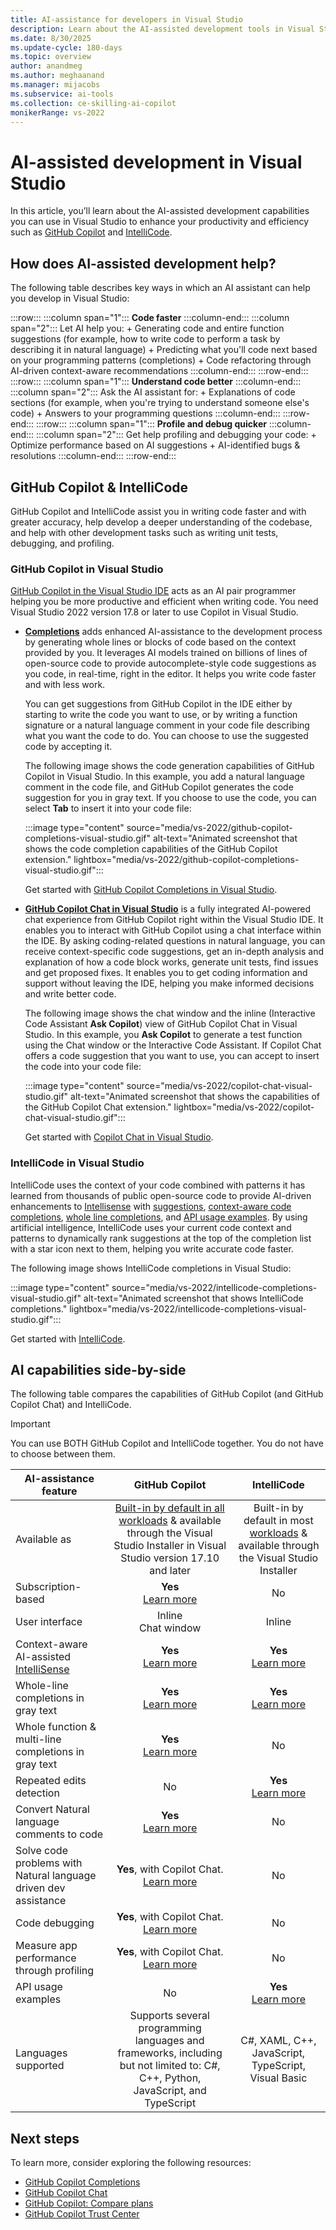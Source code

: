 ```yaml
---
title: AI-assistance for developers in Visual Studio
description: Learn about the AI-assisted development tools in Visual Studio, such as GitHub Copilot Completions and Chat, and IntelliCode, and how they can help you write code more efficiently.
ms.date: 8/30/2025
ms.update-cycle: 180-days
ms.topic: overview 
author: anandmeg
ms.author: meghaanand
ms.manager: mijacobs
ms.subservice: ai-tools
ms.collection: ce-skilling-ai-copilot
monikerRange: vs-2022
---
```

# AI-assisted development in Visual Studio

In this article, you’ll learn about the AI-assisted development capabilities you can use in Visual Studio to enhance your productivity and efficiency such as [GitHub Copilot](visual-studio-github-copilot-install-and-states.md) and [IntelliCode](/visualstudio/intellicode/intellicode-visual-studio).

## How does AI-assisted development help?

The following table describes key ways in which an AI assistant can help you develop in Visual Studio: 

:::row::: 
    :::column span="1"::: 
       **Code faster**
    :::column-end::: 
    :::column span="2"::: 
       Let AI help you:
       + Generating code and entire function suggestions (for example, how to write code to perform a task by describing it in natural language)
       + Predicting what you'll code next based on your programming patterns (completions)
       + Code refactoring through AI-driven context-aware recommendations
    :::column-end::: 
:::row-end:::
:::row::: 
    :::column span="1"::: 
        **Understand code better**
    :::column-end::: 
    :::column span="2":::
       Ask the AI assistant for:
        + Explanations of code sections (for example, when you're trying to understand someone else's code)
        + Answers to your programming questions
    :::column-end::: 
:::row-end:::
:::row::: 
    :::column span="1"::: 
        **Profile and debug quicker** 
    :::column-end::: 
    :::column span="2":::
       Get help profiling and debugging your code:
        +  Optimize performance based on AI suggestions
        +  AI-identified bugs & resolutions
    :::column-end::: 
:::row-end:::

## GitHub Copilot & IntelliCode

GitHub Copilot and IntelliCode assist you in writing code faster and with greater accuracy, help develop a deeper understanding of the codebase, and help with other development tasks such as writing unit tests, debugging, and profiling.

### GitHub Copilot in Visual Studio

[GitHub Copilot in the Visual Studio IDE](visual-studio-github-copilot-get-started.md) acts as an AI pair programmer helping you be more productive and efficient when writing code. You need Visual Studio 2022 version 17.8 or later to use Copilot in Visual Studio. 

- **[Completions](visual-studio-github-copilot-extension.md)** adds enhanced AI-assistance to the development process by generating whole lines or blocks of code based on the context provided by you. It leverages AI models trained on billions of lines of open-source code to provide autocomplete-style code suggestions as you code, in real-time, right in the editor. It helps you write code faster and with less work. 

    You can get suggestions from GitHub Copilot in the IDE either by starting to write the code you want to use, or by writing a function signature or a natural language comment in your code file describing what you want the code to do. You can choose to use the suggested code by accepting it.

    The following image shows the code generation capabilities of GitHub Copilot in Visual Studio. In this example, you add a natural language comment in the code file, and GitHub Copilot generates the code suggestion for you in gray text. If you choose to use the code, you can select **Tab** to insert it into your code file:

    :::image type="content" source="media/vs-2022/github-copilot-completions-visual-studio.gif" alt-text="Animated screenshot that shows the code completion capabilities of the GitHub Copilot extension." lightbox="media/vs-2022/github-copilot-completions-visual-studio.gif":::

    Get started with [GitHub Copilot Completions in Visual Studio](visual-studio-github-copilot-extension.md#using-github-copilot-for-code-completions-and-suggestions).

- **[GitHub Copilot Chat in Visual Studio](visual-studio-github-copilot-chat.md)** is a fully integrated AI-powered chat experience from GitHub Copilot right within the Visual Studio IDE. It enables you to interact with GitHub Copilot using a chat interface within the IDE. By asking coding-related questions in natural language, you can receive context-specific code suggestions, get an in-depth analysis and explanation of how a code block works, generate unit tests, find issues and get proposed fixes. It enables you to get coding information and support without leaving the IDE, helping you make informed decisions and write better code.  
  
  The following image shows the chat window and the inline (Interactive Code Assistant **Ask Copilot**) view of GitHub Copilot Chat in Visual Studio. In this example, you **Ask Copilot** to generate a test function using the Chat window or the Interactive Code Assistant. If Copilot Chat offers a code suggestion that you want to use, you can accept to insert the code into your code file:

  :::image type="content" source="media/vs-2022/copilot-chat-visual-studio.gif" alt-text="Animated screenshot that shows the capabilities of the GitHub Copilot Chat extension." lightbox="media/vs-2022/copilot-chat-visual-studio.gif":::

  Get started with [Copilot Chat in Visual Studio](visual-studio-github-copilot-chat.md#use-copilot-chat-in-visual-studio).
  
### IntelliCode in Visual Studio

IntelliCode uses the context of your code combined with patterns it has learned from thousands of public open-source code to provide AI-driven enhancements to [Intellisense](using-intellisense.md) with [suggestions](/visualstudio/intellicode/intellicode-suggestions), [context-aware code completions](/visualstudio/intellicode/intellicode-visual-studio#context-aware-code-completions), [whole line completions](/visualstudio/intellicode/visual-studio-whole-line-completions), and [API usage examples](https://devblogs.microsoft.com/visualstudio/intellicode-api-usage-examples). By using artificial intelligence, IntelliCode uses your current code context and patterns to dynamically rank suggestions at the top of the completion list with a star icon next to them, helping you write accurate code faster.

The following image shows IntelliCode completions in Visual Studio:

:::image type="content" source="media/vs-2022/intellicode-completions-visual-studio.gif" alt-text="Animated screenshot that shows IntelliCode completions." lightbox="media/vs-2022/intellicode-completions-visual-studio.gif":::

Get started with [IntelliCode](/visualstudio/intellicode/).

## AI capabilities side-by-side

The following table compares the capabilities of GitHub Copilot (and GitHub Copilot Chat) and IntelliCode.

>[!IMPORTANT]
>You can use BOTH GitHub Copilot and IntelliCode together. You do not have to choose between them.

| **AI-assistance feature** | **GitHub Copilot** | **IntelliCode** |
|---------------------------|:--------------------:|:-----------------:|
| Available as |[Built-in by default in all workloads](visual-studio-github-copilot-install-and-states.md#install-copilot-using-the-visual-studio-installer) & available through the Visual Studio Installer in Visual Studio version 17.10 and later <br/>| Built-in by default in most [workloads](../install/modify-visual-studio.md#change-workloads-or-individual-components) & available through the Visual Studio Installer |
| Subscription-based | **Yes** <br/>[Learn more](https://docs.github.com/en/billing/managing-billing-for-github-copilot/about-billing-for-github-copilot)| No |
| User interface   | Inline <br/>Chat window | Inline |
| Context-aware AI-assisted [IntelliSense](using-intellisense.md) | **Yes** <br/>[Learn more](visual-studio-github-copilot-extension.md#exploring-github-copilot) | **Yes** <br/>[Learn more](#intellicode-in-visual-studio) |
| Whole-line completions in gray text | **Yes** <br/>[Learn more](visual-studio-github-copilot-extension.md#exploring-github-copilot) | **Yes** <br/>[Learn more](#intellicode-in-visual-studio) |
| Whole function & multi-line completions in gray text | **Yes** <br/>[Learn more](visual-studio-github-copilot-extension.md#how-github-copilot-works) | No |
| Repeated edits detection | No | **Yes** <br/>[Learn more](intellicode-suggestions.md)|
| Convert Natural language comments to code| **Yes** <br/>[Learn more](visual-studio-github-copilot-extension.md#how-github-copilot-works) | No |
| Solve code problems with Natural language driven dev assistance | **Yes**, with Copilot Chat. <br/>[Learn more](visual-studio-github-copilot-chat.md#use-copilot-chat-in-visual-studio)| No |
| Code debugging | **Yes**, with Copilot Chat. <br/>[Learn more](../debugger/debug-with-copilot.md)| No |
| Measure app performance through profiling | **Yes**, with Copilot Chat. <br/>[Learn more](https://devblogs.microsoft.com/visualstudio/simplified-code-refinement-and-debugging-with-github-copilot-chat/#cpu-usage-auto-insights-in-the-profiler) | No |
| API usage examples | No | **Yes** <br/>[Learn more](https://devblogs.microsoft.com/visualstudio/intellicode-api-usage-examples/)|
| Languages supported | Supports several programming languages and frameworks, including but not limited to: C#, C++, Python, JavaScript, and TypeScript| C#, XAML, C++, JavaScript, TypeScript, Visual Basic |

## Next steps

To learn more, consider exploring the following resources:

- [GitHub Copilot Completions](visual-studio-github-copilot-extension.md)
- [GitHub Copilot Chat](visual-studio-github-copilot-chat.md)
- [GitHub Copilot: Compare plans](https://github.com/features/copilot)
- [GitHub Copilot Trust Center](https://resources.github.com/copilot-trust-center/)
